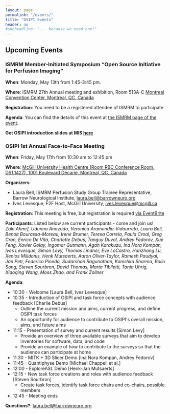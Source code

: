 ```yaml
---
layout: page
permalink: "/events/"
title: "OSIPI events"
header: no
#subheadline: "... because we need one!"
---
```


## Upcoming Events

### ISMRM Member-Initiated Symposium “Open Source Initiative for Perfusion Imaging”

**When**: Monday, May 13th from 1:45-3:45 pm.

**Where**: ISMRM 27th Annual meeting and exhibition, Room 513A-C [Montreal Convention Center, Montreal, QC, Canada](https://goo.gl/maps/pKi3mntz5nP2)

**Registration**: You need to be a registered attendee of ISMRM to participate

**Agenda**: You can find the details of this event at [the ISMRM page of the event](https://www.ismrm.org/19/program_files/MIS04.htm).

**Get OSIPI introduction slides at MIS [here](http://bit.ly/2VwZcYY)**


### OSIPI 1st Annual Face-to-Face Meeting

**When**: Friday, May 17th from 10:30 am to 12:45 pm

**Where**: [McGill University Health Centre (Room RBC Conference Room, DS1.1427), 1001 Boulevard Décarie, Montreal, QC, Canada](https://goo.gl/maps/KfZJWAmeFhK2)

**Organizers**:
* Laura Bell, ISMRM Perfusion Study Group Trainee Representative, Barrow Neurological Institute, laura.bell@barrowneuro.org
* Ives Levesque, F2F Host, McGill University, ives.levesque@mcgill.ca

**Registration**: This meeting is free, but registration is required [via EventBrite](https://www.eventbrite.com/e/osipis-first-annual-face-to-face-meeting-in-montreal-2019-tickets-57199759019)

**Participants**: Listed below are current participants - come and join us!  
_Zaki Ahmrf, Udunna Anazodo, Veronica Aramendia-Vidaurreta, Laura Bell, Benoit Bourassa-Moreau, Irene Brumer, Teresa Correia, Paula Croal, Greg Cron, Enrico De Vita, Charlotte Debus, Tanguy Duval, Andrey Fedorov, Xue Feng, Xavier Golay, Ingomar Gutmann, Agah Karakuzu, Ina Nora Kompan, Ives Levesque, Simon Levy, Thomas Lindner, Eve LoCastro, Hanzhang Lu, Xenios Milidonis, Henk Mutsaerts, Aaron Oliver-Taylor, Ramesh Paudyal, Jan Petr, Federico Pineda, Sudarshan Ragunathan, Kanishka Sharma, Bolin Song, Steven Sourbron, David Thomas, Marta Tibiletti, Tanja Uhrig, Xiaoqing Wang, Moss Zhao, and Frank Zollner_

**Agenda**:
* 10:30 - Welcome [Laura Bell, Ives Levesque] 
* 10:35 - Introduction of OSIPI and task force concepts with audience feedback [Charlie Debus]
  * Outline the current mission and aims, current progress, and define OSIPI task forces
  * An opportunity for audience to contribute to OSIPI's overall mission, aims, and future aims
* 11:15 - Presentation of survey and current results [Simon Levy]
  * Provide an overview of three available surveys that aim to develop inventories for software, data, and code
  * Provide an example of how to contribute to the surveys so that the audience can participate at home
* 11:30 - MITK + 3D Slicer Demo [Ina Nora Kompan, Andrey Fedorov]
* 11:45 - Quantiphyse Demo [Michael Chappell et al.]
* 12:00 - ExploreASL Demo [Henk-Jan Mutsaerts]
* 12:15 - New task force creations and roles with audience feedback [Steven Sourbron]
  * Create task forces, identify task force chairs and co-chairs, possible members
* 12:45 - Meeting ends

**Questions?**: laura.bell@barrowneuro.org
